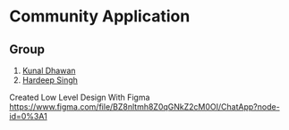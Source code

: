 # Community Application

## Group
1. [Kunal Dhawan](https://github.com/kunal-93)
2. [Hardeep Singh](https://github.com/HardeepSiyan)

Created Low Level Design With Figma
https://www.figma.com/file/BZ8nltmh8Z0qGNkZ2cM0OI/ChatApp?node-id=0%3A1
